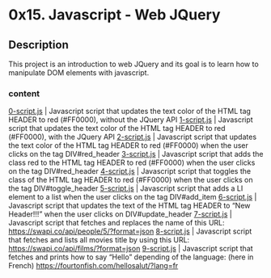 # 0x15. Javascript - Web JQuery

## Description
This project is an introduction to web JQuery and its goal is to learn how to manipulate DOM elements with javascript.
### content 
[0-script.js](./0-script.js) | Javascript script that updates the text color of the HTML tag HEADER to red (#FF0000), without the JQuery API
[1-script.js](./1-script.js) | Javascript script that updates the text color of the HTML tag HEADER to red (#FF0000), with the JQuery API
[2-script.js](./2-script.js) | Javascript script that updates the text color of the HTML tag HEADER to red (#FF0000) when the user clicks on the tag DIV#red_header
[3-script.js](./3-script.js) | Javascript script that adds the class red to the HTML tag HEADER to red (#FF0000) when the user clicks on the tag DIV#red_header
[4-script.js](./4-script.js) | Javascript script that toggles the class of the HTML tag HEADER to red (#FF0000) when the user clicks on the tag DIV#toggle_header
[5-script.js](./5-script.js) | Javascript script that adds a LI element to a list when the user clicks on the tag DIV#add_item
[6-script.js](./6-script.js) | Javascript script that updates the text of the HTML tag HEADER to “New Header!!!” when the user clicks on DIV#update_header
[7-script.js](./7-script.js) | Javascript script that fetches and replaces the name of this URL: https://swapi.co/api/people/5/?format=json
[8-script.js](./8-script.js) | Javascript script that fetches and lists all movies title by using this URL: https://swapi.co/api/films/?format=json
[9-script.js](./9-script.js) | Javascript script that fetches and prints how to say “Hello” depending of the language: (here in French) https://fourtonfish.com/hellosalut/?lang=fr
